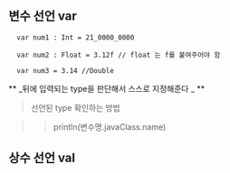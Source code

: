 ## 변수 선언 var

```
  var num1 : Int = 21_0000_0000
  
  var num2 : Float = 3.12f // float 는 f를 붙여주어야 함
  
  var num3 = 3.14 //Double
```  
** _뒤에 입력되는 type을 판단해서 스스로 지정해준다 _ **
  
>선언된 type 확인하는 방법
  
>>println(변수명.javaClass.name)
  
## 상수 선언 val

 
